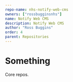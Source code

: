 ```yaml
---
repo-name: nhs-notify-web-cms
owners: ["rossbugginsnhs"]
name: Notify Web CMS
description: Notify Web CMS
author: "Ross Buggins"
order: 4
parent: Repositories
---
```


# Something

Core repos.
